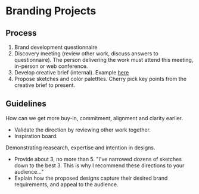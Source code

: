 # Branding Projects


## Process

1. Brand development questionnaire
1. Discovery meeting (review other work, discuss answers to questionnaire). The person delivering the work must attend this meeting, in-person or web conference.
1. Develop creative brief (internal). Example [here](https://github.com/countable-web/open-source-corporation/blob/master/marketing/CREATIVE_BRIEF.md)
1. Propose sketches and color paletttes. Cherry pick key points from the creative brief to present.

## Guidelines

How can we get more buy-in, commitment, alignment and clarity earlier.
  * Validate the direction by reviewing other work together.
  * Inspiration board.

Demonstrating reasearch, expertise and intention in designs.
  * Provide about 3, no more than 5. "I've narrowed dozens of sketches down to the best 3. This is why I recommend these directions to your audience..."
  * Explain how the proposed designs capture their desired brand requirements, and appeal to the audience.


